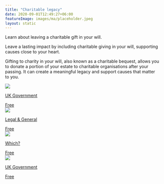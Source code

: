 ```yaml
---
title: "Charitable legacy"
date: 2020-09-01T12:49:27+06:00
featureImage: images/ma/placeholder.jpeg
layout: static
---
```


Learn about leaving a charitable gift in your will.

Leave a lasting impact by including charitable giving in your will, supporting causes close to your heart.

Gifting to charity in your will, also known as a charitable bequest, allows you to donate a portion of your estate to charitable organisations after your passing. It can create a meaningful legacy and support causes that matter to you.

<a class="ma-link" href="https://www.gov.uk/donating-to-charity/leaving-gifts-to-charity-in-your-will"><div class="ma-card ma-card-Wealth"><div class="ma-icon"><img src ="/images/icon-check.png"/></div><div class="ma-name"><p>UK Government</p></div><div class="ma-paid-text"><span>Free </span></div></div></a><a class="ma-link" href="https://www.legalandgeneral.com/insurance/over-50-life-insurance/wills/gift-charities-in-your-will/"><div class="ma-card ma-card-Wealth"><div class="ma-icon"><img src ="/images/icon-check.png"/></div><div class="ma-name"><p>Legal & General</p></div><div class="ma-paid-text"><span>Free</span></div></div></a><a class="ma-link" href="https://www.which.co.uk/news/article/eight-things-to-consider-when-leaving-a-gift-to-charity-in-your-will-aXnDC1H3klca"><div class="ma-card ma-card-Wealth"><div class="ma-icon"><img src ="/images/icon-check.png"/></div><div class="ma-name"><p>Which?</p></div><div class="ma-paid-text"><span>Free</span></div></div></a><a class="ma-link" href="https://register-of-charities.charitycommission.gov.uk/"><div class="ma-card ma-card-Wealth"><div class="ma-icon"><img src ="/images/icon-check.png"/></div><div class="ma-name"><p>UK Government</p></div><div class="ma-paid-text"><span>Free </span></div></div></a>  

<br/><br/>






